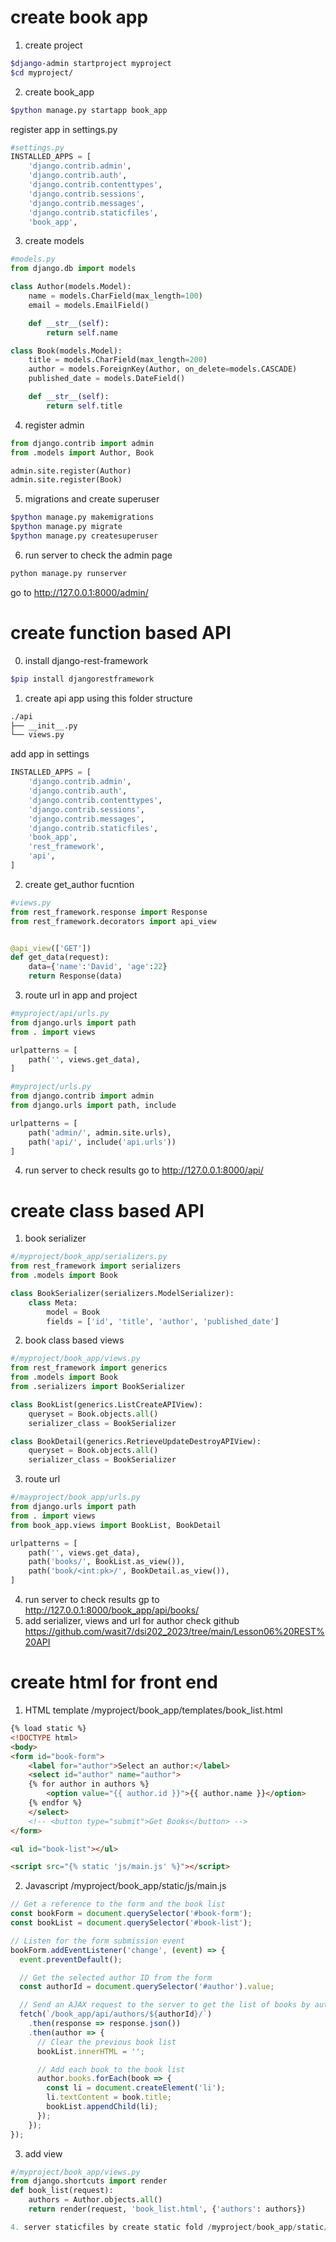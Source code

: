 # create book app
1. create project

```bash
$django-admin startproject myproject
$cd myproject/
```

2. create book_app

```bash
$python manage.py startapp book_app
```

register app in settings.py
```python
#settings.py
INSTALLED_APPS = [
    'django.contrib.admin',
    'django.contrib.auth',
    'django.contrib.contenttypes',
    'django.contrib.sessions',
    'django.contrib.messages',
    'django.contrib.staticfiles',
    'book_app',
```

3. create models
```python
#models.py
from django.db import models

class Author(models.Model):
    name = models.CharField(max_length=100)
    email = models.EmailField()

    def __str__(self):
        return self.name

class Book(models.Model):
    title = models.CharField(max_length=200)
    author = models.ForeignKey(Author, on_delete=models.CASCADE)
    published_date = models.DateField()

    def __str__(self):
        return self.title
```
4. register admin
```python
from django.contrib import admin
from .models import Author, Book

admin.site.register(Author)
admin.site.register(Book)
```
5. migrations and create superuser
```bash
$python manage.py makemigrations
$python manage.py migrate
$python manage.py createsuperuser
```

6. run server to check the admin page
```bash
python manage.py runserver
```

go to http://127.0.0.1:8000/admin/ 

# create function based API
0. install django-rest-framework 
```bash
$pip install djangorestframework
```
1. create api app using this folder structure
```bash
./api
├── __init__.py
└── views.py
```
add app in settings
```python
INSTALLED_APPS = [
    'django.contrib.admin',
    'django.contrib.auth',
    'django.contrib.contenttypes',
    'django.contrib.sessions',
    'django.contrib.messages',
    'django.contrib.staticfiles',
    'book_app',
    'rest_framework',
    'api',
]
```
2. create get_author fucntion
```python
#views.py
from rest_framework.response import Response
from rest_framework.decorators import api_view


@api_view(['GET'])
def get_data(request):
    data={'name':'David', 'age':22}
    return Response(data)

```
3. route url in app and project
```python
#myproject/api/urls.py
from django.urls import path
from . import views

urlpatterns = [
    path('', views.get_data),
]
```
```python
#myproject/urls.py
from django.contrib import admin
from django.urls import path, include

urlpatterns = [
    path('admin/', admin.site.urls),
    path('api/', include('api.urls'))
]
```
4. run server to check results
go to http://127.0.0.1:8000/api/

# create class based API
1. book serializer
```python
#/myproject/book_app/serializers.py
from rest_framework import serializers
from .models import Book

class BookSerializer(serializers.ModelSerializer):
    class Meta:
        model = Book
        fields = ['id', 'title', 'author', 'published_date']
```
2. book class based views
```python
#/myproject/book_app/views.py
from rest_framework import generics
from .models import Book
from .serializers import BookSerializer

class BookList(generics.ListCreateAPIView):
    queryset = Book.objects.all()
    serializer_class = BookSerializer

class BookDetail(generics.RetrieveUpdateDestroyAPIView):
    queryset = Book.objects.all()
    serializer_class = BookSerializer
```
3. route url
```python
#/mayproject/book_app/urls.py
from django.urls import path
from . import views
from book_app.views import BookList, BookDetail

urlpatterns = [
    path('', views.get_data),
    path('books/', BookList.as_view()),
    path('book/<int:pk>/', BookDetail.as_view()),
]
```
4. run server to check results
gp to  http://127.0.0.1:8000/book_app/api/books/
5. add serializer, views and url for author
check github https://github.com/wasit7/dsi202_2023/tree/main/Lesson06%20REST%20API

# create html for front end
1. HTML template /myproject/book_app/templates/book_list.html
```html
{% load static %}
<!DOCTYPE html>
<body>
<form id="book-form">
    <label for="author">Select an author:</label>
    <select id="author" name="author">
    {% for author in authors %}
        <option value="{{ author.id }}">{{ author.name }}</option>
    {% endfor %}
    </select>
    <!-- <button type="submit">Get Books</button> -->
</form>

<ul id="book-list"></ul>

<script src="{% static 'js/main.js' %}"></script>
```
2. Javascript /myproject/book_app/static/js/main.js
```js
// Get a reference to the form and the book list
const bookForm = document.querySelector('#book-form');
const bookList = document.querySelector('#book-list');

// Listen for the form submission event
bookForm.addEventListener('change', (event) => {
  event.preventDefault();

  // Get the selected author ID from the form
  const authorId = document.querySelector('#author').value;

  // Send an AJAX request to the server to get the list of books by author
  fetch(`/book_app/api/authors/${authorId}/`)
    .then(response => response.json())
    .then(author => {
      // Clear the previous book list
      bookList.innerHTML = '';

      // Add each book to the book list
      author.books.forEach(book => {
        const li = document.createElement('li');
        li.textContent = book.title;
        bookList.appendChild(li);
      });
    });
});
```

3. add view
```python
#/myproject/book_app/views.py
from django.shortcuts import render
def book_list(request):
    authors = Author.objects.all()
    return render(request, 'book_list.html', {'authors': authors})

4. server staticfiles by create static fold /myproject/book_app/static/


